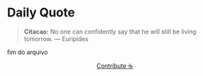 # Daily Quote

> **Citacao:** No one can confidently say that he will still be living tomorrow. — Euripides

fim do arquivo

<watermark-footer>
<p align="center">
  <a href="https://github.com/ruisuan/ruisuan/blob/main/contribute.md">Contribute ☕</a>
</p>
</watermark-footer>
